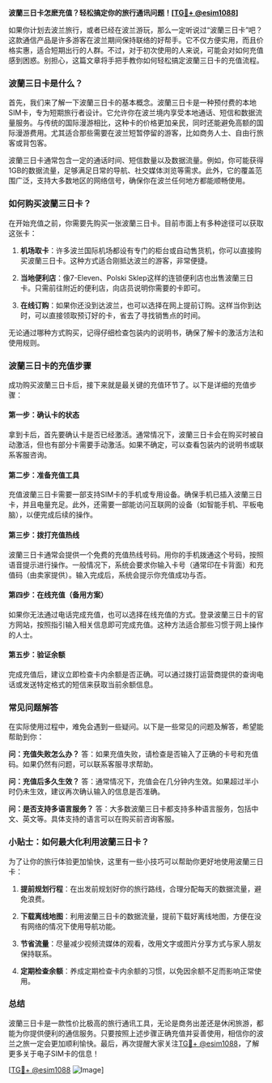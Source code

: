 **波蘭三日卡怎麽充值？轻松搞定你的旅行通讯问题！[[TG💪+ @esim1088](https://t.me/s/esim1088)]**

如果你计划去波兰旅行，或者已经在波兰游玩，那么一定听说过“波蘭三日卡”吧？这款通信产品是许多游客在波兰期间保持联络的好帮手。它不仅方便实用，而且价格实惠，适合短期出行的人群。不过，对于初次使用的人来说，可能会对如何充值感到困惑。别担心，这篇文章将手把手教你如何轻松搞定波蘭三日卡的充值流程。

### 波蘭三日卡是什么？

首先，我们来了解一下波蘭三日卡的基本概念。波蘭三日卡是一种预付费的本地SIM卡，专为短期旅行者设计。它允许你在波兰境内享受本地通话、短信和数据流量服务。与传统的国际漫游相比，这种卡的价格更加亲民，同时还能避免高额的国际漫游费用。尤其适合那些需要在波兰短暂停留的游客，比如商务人士、自由行旅客或背包客。

波蘭三日卡通常包含一定的通话时间、短信数量以及数据流量。例如，你可能获得1GB的数据流量，足够满足日常的导航、社交媒体浏览等需求。此外，它的覆盖范围广泛，支持大多数地区的网络信号，确保你在波兰任何地方都能顺畅使用。

### 如何购买波蘭三日卡？

在开始充值之前，你需要先购买一张波蘭三日卡。目前市面上有多种途径可以获取这张卡：

1. **机场取卡**：许多波兰国际机场都设有专门的柜台或自动售货机，你可以直接购买波蘭三日卡。这种方式适合刚抵达波兰的游客，非常便捷。
   
2. **当地便利店**：像7-Eleven、Polski Sklep这样的连锁便利店也出售波蘭三日卡。只需前往附近的便利店，向店员说明你需要的卡即可。

3. **在线订购**：如果你还没到达波兰，也可以选择在网上提前订购。这样当你到达时，可以直接领取预订好的卡，省去了寻找销售点的时间。

无论通过哪种方式购买，记得仔细检查包装内的说明书，确保了解卡的激活方法和使用规则。

### 波蘭三日卡的充值步骤

成功购买波蘭三日卡后，接下来就是最关键的充值环节了。以下是详细的充值步骤：

#### 第一步：确认卡的状态
拿到卡后，首先要确认卡是否已经激活。通常情况下，波蘭三日卡会在购买时被自动激活，但也有部分卡需要手动激活。如果不确定，可以查看包装内的说明书或联系客服咨询。

#### 第二步：准备充值工具
充值波蘭三日卡需要一部支持SIM卡的手机或专用设备。确保手机已插入波蘭三日卡，并且电量充足。此外，还需要一部能访问互联网的设备（如智能手机、平板电脑），以便完成后续的操作。

#### 第三步：拨打充值热线
波蘭三日卡通常会提供一个免费的充值热线号码。用你的手机拨通这个号码，按照语音提示进行操作。一般情况下，系统会要求你输入卡号（通常印在卡背面）和充值码（由卖家提供）。输入完成后，系统会提示你充值成功与否。

#### 第四步：在线充值（备用方案）
如果你无法通过电话完成充值，也可以选择在线充值的方式。登录波蘭三日卡的官方网站，按照指引输入相关信息即可完成充值。这种方法适合那些习惯于网上操作的人士。

#### 第五步：验证余额
完成充值后，建议立即检查卡内余额是否正确。可以通过拨打运营商提供的查询电话或发送特定格式的短信来获取当前余额信息。

### 常见问题解答

在实际使用过程中，难免会遇到一些疑问。以下是一些常见的问题及解答，希望能帮助到你：

**问：充值失败怎么办？**
答：如果充值失败，请检查是否输入了正确的卡号和充值码。如果仍然有问题，可以联系客服寻求帮助。

**问：充值后多久生效？**
答：通常情况下，充值会在几分钟内生效。如果超过半小时仍未生效，建议再次确认输入的信息是否准确。

**问：是否支持多语言服务？**
答：大多数波蘭三日卡都支持多种语言服务，包括中文、英文等。具体支持的语言可以在购买前咨询客服。

### 小贴士：如何最大化利用波蘭三日卡？

为了让你的旅行体验更加愉快，这里有一些小技巧可以帮助你更好地使用波蘭三日卡：

1. **提前规划行程**：在出发前规划好你的旅行路线，合理分配每天的数据流量，避免浪费。
   
2. **下载离线地图**：利用波蘭三日卡的数据流量，提前下载好离线地图，方便在没有网络的情况下使用导航功能。

3. **节省流量**：尽量减少视频流媒体的观看，改用文字或图片分享方式与家人朋友保持联系。

4. **定期检查余额**：养成定期检查卡内余额的习惯，以免因余额不足而影响正常使用。

### 总结

波蘭三日卡是一款性价比极高的旅行通讯工具，无论是商务出差还是休闲旅游，都能为你提供便利的通信服务。只要按照上述步骤正确充值并妥善使用，相信你的波兰之旅一定会更加顺利愉快。最后，再次提醒大家关注[TG💪+ @esim1088](https://t.me/s/esim1088)，了解更多关于电子SIM卡的信息！

[[TG💪+ @esim1088](https://t.me/s/esim1088) ![Image](https://i.postimg.cc/4NQfJmqS/Snipaste-2025-05-13-00-14-12.png)]